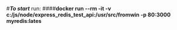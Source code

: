 #**_To start_**
run: ####**docker run --rm -it -v c:/js/node/express_redis_test_api:/usr/src/fromwin -p 80:3000 myredis:lates**
